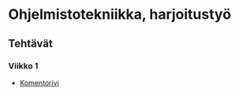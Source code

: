 # Ohjelmistotekniikka, harjoitustyö

## Tehtävät

### Viikko 1
* [Komentorivi](https://github.com/MatAleksi/ot-harjoitustyo/blob/main/ot-harjoitustyo/viikko1/laskarit/gitlog.txt)
